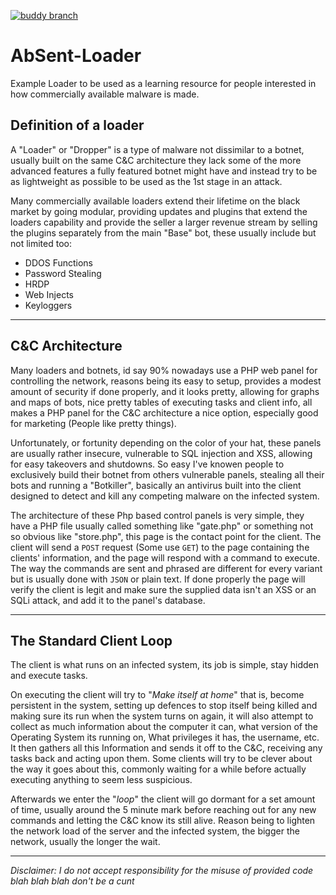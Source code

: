 [![buddy branch](https://app.buddy.works/7494742/absent-loader/repository/branch/master/badge.svg?token=e50eb3e972b11b822cafc5d825f50eba351ff4f675478b1bf94dab67d50a5c6d "buddy branch")](https://app.buddy.works/7494742/absent-loader/repository/branch/master)
# AbSent-Loader
Example Loader to be used as a learning resource for people interested in how commercially available malware is made.
## Definition of a loader
A "Loader" or "Dropper" is a type of malware not dissimilar to a botnet, usually built on the same C&C architecture they lack some of the more advanced features a fully featured botnet might have and instead try to be as lightweight as possible to be used as the 1st stage in an attack. 

Many commercially available loaders extend their lifetime on the black market by going modular, providing updates and plugins that extend the loaders capability and provide the seller a larger revenue stream by selling the plugins separately from the main "Base" bot, these usually include but not limited too: 
* DDOS Functions
* Password Stealing
* HRDP
* Web Injects
* Keyloggers

___

## C&C Architecture
Many loaders and botnets, id say 90% nowadays use a PHP web panel for controlling the network, reasons being its easy to setup, provides a modest amount of security if done properly, and it looks pretty, allowing for graphs and maps of bots, nice pretty tables of executing tasks and client info, all makes a PHP panel for the C&C architecture a nice option, especially good for marketing (People like pretty things). 

Unfortunately, or fortunity depending on the color of your hat, these panels are usually rather insecure, vulnerable to SQL injection and XSS, allowing for easy takeovers and shutdowns. 
So easy I've knowen people to exclusively build their botnet from others vulnerable panels, stealing all their bots and running a "Botkiller", basically an antivirus built into the client designed to detect and kill any competing malware on the infected system.

The architecture of these Php based control panels is very simple, they have a PHP file usually called something like "gate.php" or something not so obvious like "store.php", this page is the contact point for the client.
The client will send a `POST` request (Some use `GET`) to the page containing the clients' information, and the page will respond with a command to execute. The way the commands are sent and phrased are different for every variant but is usually done with `JSON` or plain text. 
If done properly the page will verify the client is legit and make sure the supplied data isn't an XSS or an SQLi attack, and add it to the panel's database.

___

## The Standard Client Loop

The client is what runs on an infected system, its job is simple, stay hidden and execute tasks.

On executing the client will try to "*Make itself at home*" that is, become persistent in the system, setting up defences to stop itself being killed and making sure its run when the system turns on again, it will also attempt to collect as much information about the computer it can, what version of the Operating System its running on, What privileges it has, the username, etc. It then gathers all this Information and sends it off to the C&C, receiving any tasks back and acting upon them. Some clients will try to be clever about the way it goes about this, commonly waiting for a while before actually executing anything to seem less suspicious.



Afterwards we enter the "*loop*" the client will go dormant for a set amount of time, usually around the 5 minute mark before reaching out for any new commands and letting the C&C know its still alive. Reason being to lighten the network load of the server and the infected system, the bigger the network, usually the longer the wait.

---

*Disclaimer: I do not accept responsibility for the misuse of provided code blah blah blah don't be a cunt*
